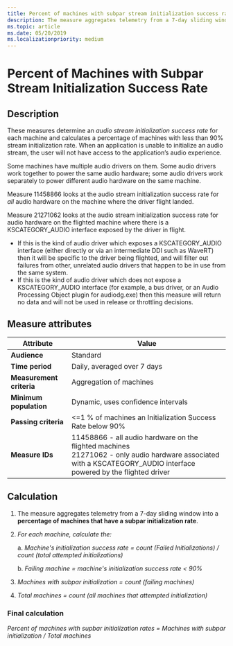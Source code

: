 ```yaml
---
title: Percent of machines with subpar stream initialization success rate
description: The measure aggregates telemetry from a 7-day sliding window into a percentage of machines that have a subpar initialization rate
ms.topic: article
ms.date: 05/20/2019
ms.localizationpriority: medium
---
```


# Percent of Machines with Subpar Stream Initialization Success Rate

## Description

These measures determine an *audio stream initialization success rate* for each machine and calculates a percentage of machines with less than 90% stream initialization rate. When an application is unable to initialize an audio stream, the user will not have access to the application’s audio experience.

Some machines have multiple audio drivers on them. Some audio drivers work together to power the same audio hardware; some audio drivers work separately to power different audio hardware on the same machine.

Measure 11458866 looks at the audio stream initialization success rate for *all* audio hardware on the machine where the driver flight landed.

Measure 21271062 looks at the audio stream initialization success rate for audio hardware on the flighted machine where there is a KSCATEGORY_AUDIO interface exposed by the driver in flight.
* If this is the kind of audio driver which exposes a KSCATEGORY_AUDIO interface (either directly or via an intermediate DDI such as WaveRT) then it will be specific to the driver being flighted, and will filter out failures from other, unrelated audio drivers that happen to be in use from the same system.
* If this is the kind of audio driver which does not expose a KSCATEGORY_AUDIO interface (for example, a bus driver, or an Audio Processing Object plugin for audiodg.exe) then this measure will return no data and will not be used in release or throttling decisions.

## Measure attributes

|Attribute|Value|
|----|----|
|**Audience**|Standard|
|**Time period**|Daily, averaged over 7 days|
|**Measurement criteria**|Aggregation of machines|
|**Minimum population**|Dynamic, uses confidence intervals|
|**Passing criteria**|<=1 % of machines an Initialization Success Rate below 90% |
|**Measure IDs**|11458866 - all audio hardware on the flighted machines<br/>21271062 - only audio hardware associated with a KSCATEGORY_AUDIO interface powered by the flighted driver|

## Calculation

1. The measure aggregates telemetry from a 7-day sliding window into a **percentage of machines that have a subpar initialization rate**.
1. *For each machine, calculate the:*

   a. *Machine's initialization success rate = count (Failed Initializations) / count (total attempted initializations)*

   b. *Failing machine = machine's initialization success rate < 90%*

1. *Machines with subpar initialization = count (failing machines)*
1. *Total machines = count (all machines that attempted initialization)*

### Final calculation

*Percent of machines with supbar initialization rates = Machines with subpar initialization / Total machines*
